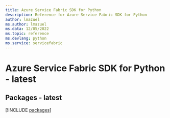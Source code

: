```yaml
---
title: Azure Service Fabric SDK for Python
description: Reference for Azure Service Fabric SDK for Python
author: lmazuel
ms.author: lmazuel
ms.data: 12/05/2022
ms.topic: reference
ms.devlang: python
ms.service: servicefabric
---
```

# Azure Service Fabric SDK for Python - latest
## Packages - latest
[!INCLUDE [packages](service-fabric-index.md)]